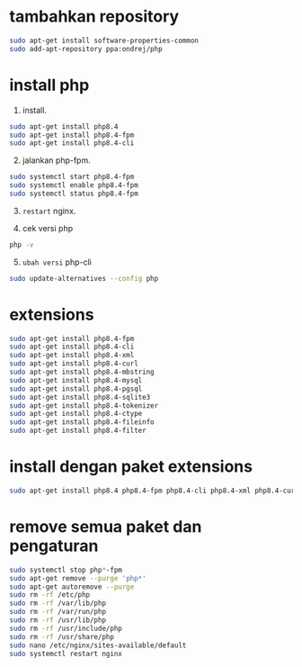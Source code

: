 # tambahkan repository

```bash
sudo apt-get install software-properties-common
sudo add-apt-repository ppa:ondrej/php
```

# install php

1. install.

```bash
sudo apt-get install php8.4
sudo apt-get install php8.4-fpm
sudo apt-get install php8.4-cli
```

2. jalankan php-fpm.

```bash
sudo systemctl start php8.4-fpm
sudo systemctl enable php8.4-fpm
sudo systemctl status php8.4-fpm
```

3. `restart` nginx.

4. cek versi php

```bash
php -v
```

5. `ubah versi` php-cli

```bash
sudo update-alternatives --config php
```

# extensions

```bash
sudo apt-get install php8.4-fpm
sudo apt-get install php8.4-cli
sudo apt-get install php8.4-xml
sudo apt-get install php8.4-curl
sudo apt-get install php8.4-mbstring
sudo apt-get install php8.4-mysql
sudo apt-get install php8.4-pgsql
sudo apt-get install php8.4-sqlite3
sudo apt-get install php8.4-tokenizer
sudo apt-get install php8.4-ctype
sudo apt-get install php8.4-fileinfo
sudo apt-get install php8.4-filter
```

# install dengan paket extensions

```bash
sudo apt-get install php8.4 php8.4-fpm php8.4-cli php8.4-xml php8.4-curl php8.4-mbstring php8.4-mysql php8.4-pgsql php8.4-sqlite3 php8.4-tokenizer php8.4-ctype php8.4-fileinfo php8.4-filter
```

# remove semua paket dan pengaturan

```bash
sudo systemctl stop php*-fpm
sudo apt-get remove --purge 'php*'
sudo apt-get autoremove --purge
sudo rm -rf /etc/php
sudo rm -rf /var/lib/php
sudo rm -rf /var/run/php
sudo rm -rf /usr/lib/php
sudo rm -rf /usr/include/php
sudo rm -rf /usr/share/php
sudo nano /etc/nginx/sites-available/default
sudo systemctl restart nginx
```
